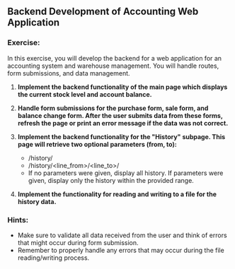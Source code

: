 ## Backend Development of Accounting Web Application
### Exercise:
In this exercise, you will develop the backend for a web application for an accounting system and warehouse management. You will handle routes, form submissions, and data management.

1. **Implement the backend functionality of the main page which displays the current stock level and account balance.**

2. **Handle form submissions for the purchase form, sale form, and balance change form. After the user submits data from these forms, refresh the page or print an error message if the data was not correct.**

3. **Implement the backend functionality for the "History" subpage. This page will retrieve two optional parameters (from, to):**
   - /history/
   - /history/<line_from>/<line_to>/
   - If no parameters were given, display all history. If parameters were given, display only the history within the provided range.

4. **Implement the functionality for reading and writing to a file for the history data.**

### Hints:
- Make sure to validate all data received from the user and think of errors that might occur during form submission.
- Remember to properly handle any errors that may occur during the file reading/writing process.
